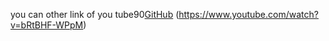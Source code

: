 you can other link of you tube90[GitHub](http://github.com)
(https://www.youtube.com/watch?v=bRtBHF-WPpM)
